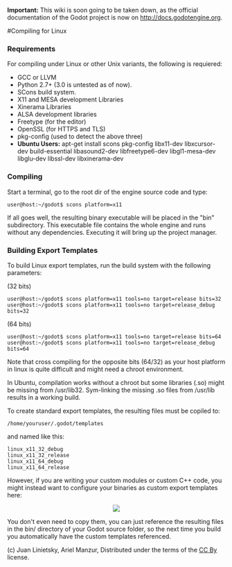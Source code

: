 **Important:** This wiki is soon going to be taken down, as the official documentation of the Godot project is now on http://docs.godotengine.org.

#Compiling for Linux
### Requirements

For compiling under Linux or other Unix variants, the following is requiered:

*  GCC or LLVM 
*  Python 2.7+ (3.0 is untested as of now).
*  SCons build system.
*  X11 and MESA development Libraries
*  Xinerama Libraries
*  ALSA development libraries
*  Freetype (for the editor)
*  OpenSSL (for HTTPS and TLS)
*  pkg-config (used to detect the above three)
*  **Ubuntu Users:** apt-get install scons pkg-config libx11-dev libxcursor-dev build-essential libasound2-dev libfreetype6-dev libgl1-mesa-dev libglu-dev libssl-dev libxinerama-dev

### Compiling

Start a terminal, go to the root dir of the engine source code and type:
```
user@host:~/godot$ scons platform=x11
```

If all goes well, the resulting binary executable will be placed in the "bin" subdirectory. This executable file contains the whole engine and runs without any dependencies. Executing it will bring up the project manager.

### Building Export Templates

To build Linux export templates, run the build system with the following parameters:

(32 bits)
```
user@host:~/godot$ scons platform=x11 tools=no target=release bits=32
user@host:~/godot$ scons platform=x11 tools=no target=release_debug bits=32
```
(64 bits)
```
user@host:~/godot$ scons platform=x11 tools=no target=release bits=64
user@host:~/godot$ scons platform=x11 tools=no target=release_debug bits=64
```

Note that cross compiling for the opposite bits (64/32) as your host platform in linux is quite difficult and might need a chroot environment. 

In Ubuntu, compilation works without a chroot but some libraries (.so) might be missing from /usr/lib32. Sym-linking the missing .so files from /usr/lib results in a working build.

To create standard export templates, the resulting files must be copiled to:

```
/home/youruser/.godot/templates
```

and named like this:

```
linux_x11_32_debug
linux_x11_32_release
linux_x11_64_debug
linux_x11_64_release
```

However, if you are writing your custom modules or custom C++ code, you might instead want to configure your binaries as custom export templates here:

<p align="center"><img src="images/lintemplates.png"></p>

You don't even need to copy them, you can just reference the resulting files in the bin/ directory of your Godot source folder, so the next time you build you automatically have the custom templates referenced.



(c) Juan Linietsky, Ariel Manzur, Distributed under the terms of the [CC By](https://creativecommons.org/licenses/by/3.0/legalcode) license.
